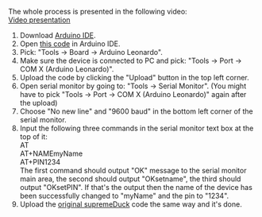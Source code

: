 The whole process is presented in the following video:  
[Video presentation](https://www.youtube.com/watch?v=KsuUSxYfdU8&index=4&list=PLnVVAaZSdNGtcMunS1_Wy3smTZLlzIaV2)

1. Download [Arduino IDE](https://www.arduino.cc/en/Main/Software).  
2. Open [this code](https://github.com/michalmonday/supremeDuck/blob/master/source/bluetooth%20customization/btSerial.ino) in Arduino IDE.   
3. Pick: "Tools -> Board -> Arduino Leonardo".  
4. Make sure the device is connected to PC and pick: "Tools -> Port -> COM X (Arduino Leonardo)".  
5. Upload the code by clicking the "Upload" button in the top left corner.  
6. Open serial monitor by going to: "Tools -> Serial Monitor". (You might have to pick "Tools -> Port -> COM X (Arduino Leonardo)" again after the upload)  
7. Choose "No new line" and "9600 baud" in the bottom left corner of the serial monitor.  
8. Input the following three commands in the serial monitor text box at the top of it:  
    AT  
    AT+NAMEmyName  
    AT+PIN1234  
The first command should output "OK" message to the serial monitor main area, the second should output "OKsetname", the third should output "OKsetPIN". If that's the output then the name of the device has been successfully changed to "myName" and the pin to "1234".  
9. Upload the [original supremeDuck](https://github.com/michalmonday/supremeDuck/blob/master/source/supremeDuck.ino) code the same way and it's done.  






